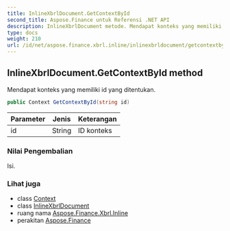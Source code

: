 ```yaml
---
title: InlineXbrlDocument.GetContextById
second_title: Aspose.Finance untuk Referensi .NET API
description: InlineXbrlDocument metode. Mendapat konteks yang memiliki id yang ditentukan.
type: docs
weight: 210
url: /id/net/aspose.finance.xbrl.inline/inlinexbrldocument/getcontextbyid/
---
```

## InlineXbrlDocument.GetContextById method

Mendapat konteks yang memiliki id yang ditentukan.

```csharp
public Context GetContextById(string id)
```

| Parameter | Jenis | Keterangan |
| --- | --- | --- |
| id | String | ID konteks |

### Nilai Pengembalian

Isi.

### Lihat juga

* class [Context](../../../aspose.finance.xbrl/context/)
* class [InlineXbrlDocument](../)
* ruang nama [Aspose.Finance.Xbrl.Inline](../../inlinexbrldocument/)
* perakitan [Aspose.Finance](../../../)


